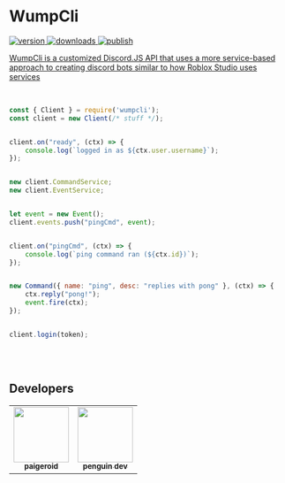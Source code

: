 # WumpCli

<a href="https://www.npmjs.com/package/wumpcli"><img src="https://img.shields.io/npm/v/wumpcli?style=flat&color=red&logo=npm&logoColor=white" alt="version" />
<a href="https://www.npmjs.com/package/wumpcli"><img src="https://img.shields.io/npm/dt/wumpclie?style=flat&color=green&logo=docusign&logoColor=white" alt="downloads" />
<img src="https://github.com/paigeroid/wumpcli/actions/workflows/publish-shit.yml/badge.svg" alt="publish">

WumpCli is a customized Discord.JS API that uses a more service-based approach to creating discord bots similar to how Roblox Studio uses services

<br>

```js
const { Client } = require('wumpcli');
const client = new Client(/* stuff */);


client.on("ready", (ctx) => {
    console.log(`logged in as ${ctx.user.username}`);
});


new client.CommandService;
new client.EventService;


let event = new Event();
client.events.push("pingCmd", event);


client.on("pingCmd", (ctx) => {
    console.log(`ping command ran (${ctx.id})`);
});


new Command({ name: "ping", desc: "replies with pong" }, (ctx) => {
    ctx.reply("pong!");
    event.fire(ctx);
});


client.login(token);
```

<br><br>

## Developers

<table>
    
  <tr>
    <td align="center"><a href="https://github.com/paigeroid"><img src="https://avatars.githubusercontent.com/u/88659700?v=4?s=100" width="100px;" alt=""/><br /><sub><b>paigeroid</b></sub></a><br/>
    <td align="center"><a href="https://github.com/polish-penguin-dev"><img src="https://avatars.githubusercontent.com/u/74113025?v=4?s=100" width="100px;" alt=""/><br /><sub><b>penguin dev</b></sub></a><br/>
</td>
    
      
</table>
